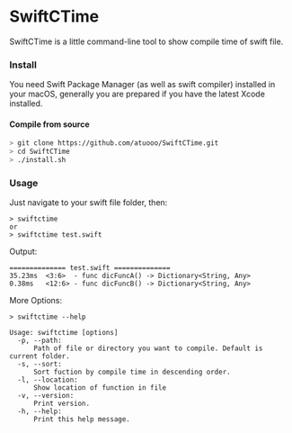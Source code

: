# SwiftCTime

SwiftCTime is a little command-line tool to show compile time of swift file.

### Install

You need Swift Package Manager (as well as swift compiler) installed in your macOS, generally you are prepared if you have the latest Xcode installed.

#### Compile from source

```bash
> git clone https://github.com/atuooo/SwiftCTime.git
> cd SwiftCTime
> ./install.sh
```

### Usage

Just navigate to your swift file folder, then:

```shell
> swiftctime
or
> swiftctime test.swift
```

Output:

```shell
============== test.swift ==============
35.23ms  <3:6>  - func dicFuncA() -> Dictionary<String, Any>
0.38ms   <12:6> - func dicFuncB() -> Dictionary<String, Any>
```

More Options:

```shell
> swiftctime --help

Usage: swiftctime [options]
  -p, --path:
      Path of file or directory you want to compile. Default is current folder.
  -s, --sort:
      Sort fuction by compile time in descending order.
  -l, --location:
      Show location of function in file
  -v, --version:
      Print version.
  -h, --help:
      Print this help message.
```
